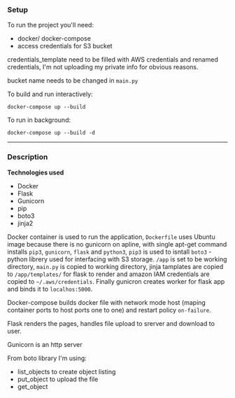 ### Setup
To run the project you'll need:
- docker/ docker-compose
- access credentials for S3 bucket

credentials_template need to be filled with AWS credentials and renamed credentials, I'm not uploading my private info for obvious reasons.

bucket name needs to be changed in `main.py`

To build and run interactively:

  `docker-compose up --build`

To run in background:

  `docker-compose up --build -d`
  
  ---
### Description
**Technologies used**
- Docker
- Flask
- Gunicorn
- pip
- boto3
- jinja2

Docker container is used to run the application, `Dockerfile` uses Ubuntu image because there is no gunicorn on apline, with single apt-get command installs `pip3`, `gunicorn`, `flask` and `python3`, `pip3` is used to isntall `boto3` - python librery used for interfacing with S3 storage. `/app` is set to be working directory, `main.py` is copied to working directory, jinja tamplates are copied to `/app/templates/` for flask to render and amazon IAM credentials are copied to `~/.aws/credentials`. Finally gunicron creates worker for flask app and binds it to `localhos:5000`.

Docker-compose builds docker file with network mode host (maping container ports to host ports one to one) and restart policy `on-failure`.

Flask renders the pages, handles file upload to srerver and download to user.

Gunicorn is an http server

From boto library I'm using:
- list_objects to create object listing
- put_object to upload the file
- get_object
